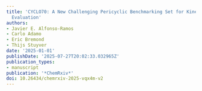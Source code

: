 ```yaml
---
title: 'CYCLO70: A New Challenging Pericyclic Benchmarking Set for Kinetics and Thermochemistry
  Evaluation'
authors:
- Javier E. Alfonso-Ramos
- Carlo Adamo
- Eric Bremond
- Thijs Stuyver
date: '2025-01-01'
publishDate: '2025-07-27T20:02:33.032965Z'
publication_types:
- manuscript
publication: '*ChemRxiv*'
doi: 10.26434/chemrxiv-2025-vqx4m-v2
---
```

